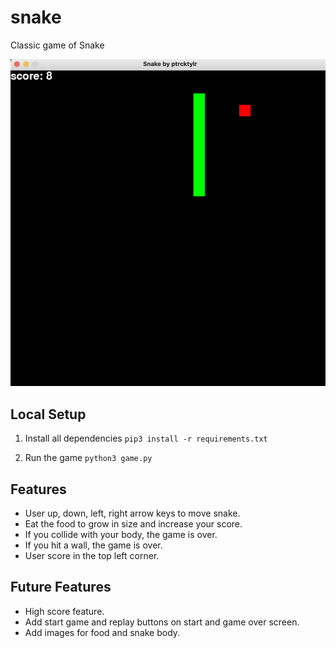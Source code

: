 # snake

Classic game of Snake

![preview](/images/preview.png)

## Local Setup

1. Install all dependencies
`pip3 install -r requirements.txt`

2. Run the game
`python3 game.py`

## Features

- User up, down, left, right arrow keys to move snake.
- Eat the food to grow in size and increase your score.
- If you collide with your body, the game is over.
- If you hit a wall, the game is over.
- User score in the top left corner.

## Future Features

- High score feature.
- Add start game and replay buttons on start and game over screen.
- Add images for food and snake body.